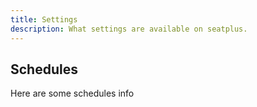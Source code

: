 ```yaml
---
title: Settings
description: What settings are available on seatplus.
---
```


## Schedules

Here are some schedules info